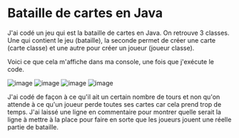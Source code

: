 # Bataille de cartes en Java

J'ai codé un jeu qui est la bataille de cartes en Java. On retrouve 3 classes. Une qui contient le jeu (bataille), la seconde permet de créer une carte (carte classe) et une autre pour créer un joueur (joueur classe). 

Voici ce que cela m'affiche dans ma console, une fois que j'exécute le code. 

![image](https://user-images.githubusercontent.com/90463820/137030023-f6d0bc7c-b577-4c85-99ce-46b4619a3698.png)
![image](https://user-images.githubusercontent.com/90463820/137030018-4c17c232-2a8d-47fb-bf9c-ad043108fef4.png)
![image](https://user-images.githubusercontent.com/90463820/137030011-b285b217-65bd-4894-aded-17b8fabd4252.png)
![image](https://user-images.githubusercontent.com/90463820/137029991-a617587a-bf93-4730-86a3-a38761a83cbc.png)


J'ai codé de façon à ce qu'il ait un certain nombre de tours et non qu'on attende à ce qu'un joueur perde toutes ses cartes car cela prend trop de temps. 
J'ai laissé une ligne en commentaire pour montrer quelle serait la ligne à mettre à la place pour faire en sorte que les joueurs jouent une réelle partie de bataille. 



